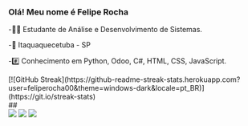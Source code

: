 ### Olá! Meu nome é Felipe Rocha

-🧑‍🏫 Estudante de Análise e Desenvolvimento de Sistemas.

-📍 Itaquaquecetuba - SP

-#️⃣ Conhecimento em Python, Odoo, C#, HTML, CSS, JavaScript.

<div style="content-align: center">
  [![GitHub Streak](https://github-readme-streak-stats.herokuapp.com?user=feliperocha00&theme=windows-dark&locale=pt_BR)](https://git.io/streak-stats)
</div>
  ##
  
<div>
  <a href = "mailto:felipe.pessoal0909@gmail.com"><img src="https://img.shields.io/badge/Gmail-D14836?style=for-the-badge&logo=gmail&logoColor=white" target="_blank"></a>
  <a href="https://www.linkedin.com/in/felipe-rocha-dias-aa2327219"><img src="https://img.shields.io/badge/LinkedIn-0077B5?style=for-the-badge&logo=linkedin&logoColor=white"></a>
  <a href="https://steamcommunity.com/id/Dias2000/"><img src="https://img.shields.io/badge/Steam-000000?style=for-the-badge&logo=steam&logoColor=white">
</div>
